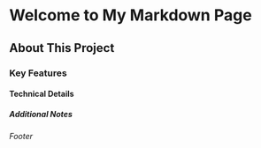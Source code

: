 # Welcome to My Markdown Page
## About This Project
### Key Features
#### Technical Details
##### Additional Notes
###### Footer
